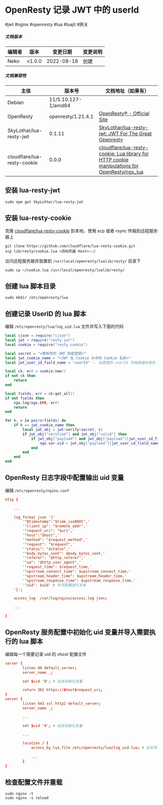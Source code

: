 # OpenResty 记录 JWT 中的 userId

#jwt #nginx #openresty #lua #luajit #网关

##### 文档版本

| 编辑者 | 版本 | 变更日期 | 变更说明 |
| ----- | --- | ------- | ------- |
| Neko | v1.0.0 | 2022-08-18 | 创建 |

##### 文档兼容性

| 主体 | 版本号 | 文档地址（如果有） |
| -- | -- | -- |
| Debian | 11/5.10.127-1/amd64 |  |
| OpenResty | openresty/1.21.4.1 | [OpenResty® - Official Site](https://openresty.org/en/) |
| SkyLothar/lua-resty-jwt | 0.1.11 | [SkyLothar/lua-resty-jwt: JWT For The Great Openresty](https://github.com/SkyLothar/lua-resty-jwt) |
| cloudflare/lua-resty-cookie | 0.0.0 | [cloudflare/lua-resty-cookie: Lua library for HTTP cookie manipulations for OpenResty/ngx_lua](https://github.com/cloudflare/lua-resty-cookie) |



## 安装 lua-resty-jwt

```shell
sudo opm get SkyLothar/lua-resty-jwt
```

## 安装 lua-resty-cookie

克隆 [cloudflare/lua-resty-cookie](https://github.com/cloudflare/lua-resty-cookie) 到本地，使用 scp 或者 rsync 传输到远程服务器上

```shell
git clone https://github.com/cloudflare/lua-resty-cookie.git
scp lib/resty/cookie.lua <目标机器 Host>:~/
```

访问远程服务器并放置到 `/usr/local/openresty/lualib/resty/` 目录下

```shell
sudo cp ~/cookie.lua /usr/local/openresty/lualib/resty/
```

## 创建 lua 脚本目录

```shell
sudo mkdir /etc/openresty/lua
```

## 创建记录 UserID 的 lua 脚本

编辑 `/etc/openresty/lua/log_uid.lua` 文件并写入下面的代码

```lua
local cjson = require("cjson")
local jwt = require("resty.jwt")
local cookie = require("resty.cookie")

local secret = "<填写你的 JWT 加密密钥>"
local jwt_cookie_name = "<JWT 在 Cookie 头中的 Cookie 名称>"
local jwt_user_id_field_name = "userId" -- 这里我的 userId 字段直接存放在 payload 下面，可以按需进行变更

local ck, err = cookie:new()
if not ck then
    return
end

local fields, err = ck:get_all()
if not fields then
    ngx.log(ngx.ERR, err)
    return
end

for k, v in pairs(fields) do
    if k == jwt_cookie_name then
        local jwt_obj = jwt:verify(secret, v)
        if jwt_obj["verified"] and jwt_obj["valid"] then
            if jwt_obj["payload"] and jwt_obj["payload"][jwt_user_id_field_name] ~= nil then
                ngx.var.uid = jwt_obj["payload"][jwt_user_id_field_name] -- 将 userId 字段取出来放到 $uid 变量中
            end
        end
    end
end
```

## OpenResty 日志字段中配置输出 uid 变量

编辑 `/etc/openresty/nginx.conf`

```nginx.conf
http {

	...

	log_format json '{'
    	'"@timestamp":"$time_iso8601",'
   		'"client_ip": "$remote_addr",'
		'"request_uri": "$uri",'
		'"host":"$host",'
		'"method": "$request_method",'
    	'"request": "$request",'
    	'"status": "$status",'
    	'"body_bytes_sent": $body_bytes_sent,'
    	'"referer": "$http_referer",'
    	'"ua": "$http_user_agent",'
    	'"request_time": $request_time,'
    	'"upstream_connect_time": $upstream_connect_time,'
    	'"upstream_header_time": $upstream_header_time,'
    	'"upstream_response_time": $upstream_response_time,'
		'"uid": $uid' # 补充配置该行文本
    '}';

	access_log  /var/log/nginx/access.log json;

	...

}
```

## OpenResty 服务配置中初始化 uid 变量并导入需要执行的 lua 脚本

编辑每一个需要记录 uid 的 vhost 配置文件

```nginx.conf
server {
        listen 80 default_server;
        server_name _;

		set $uid '0'; # 此处初始化变量

        return 301 https://$host$request_uri;
}
server {
        listen 443 ssl http2 default_server;
        server_name _;

		...

		set $uid '0'; # 此处初始化变量

		...

		location / {
			access_by_lua_file /etc/openresty/lua/log_uid.lua; # 此处导入需要执行的脚本
			
			...
		}
}
```

## 检查配置文件并重载

```shell
sudo nginx -t
sudo nginx -s reload
```
